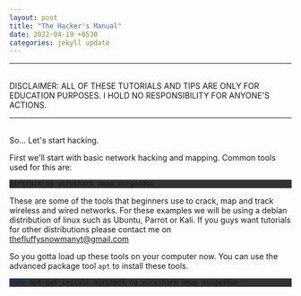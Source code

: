 ```yaml
---
layout: post
title: "The Hacker's Manual"
date: 2022-04-19 +0530
categories: jekyll update
---
```


<!--
extra_javascript:
    /scripts/copy_code.js
-->
<hr>
<br>
DISCLAIMER: ALL OF THESE TUTORIALS AND TIPS ARE ONLY FOR EDUCATION PURPOSES. I HOLD NO RESPONSIBILITY FOR ANYONE'S ACTIONS.

<hr>
<br>
So... Let's start hacking.

First we'll start with basic network hacking and mapping. Common tools used for this are:

<div style="background-color: rgb(50, 50, 50);">

```bash
aircrack-ng wireshark nmap airgeddon
```

</div>

These are some of the tools that beginners use to crack, map and track wireless and wired networks.
For these examples we will be using a debian distribution of linux such as Ubuntu, Parrot or Kali.
If you guys want tutorials for other distributions please contact me on <a href="mailto:thefluffysnowmanyt@gmail.com">thefluffysnowmanyt@gmail.com</a>

So you gotta load up these tools on your computer now. You can use the advanced package tool `apt` to install these tools. 


<!--
{% include codeHeader.html %}
<div id="copy1">
</div>
-->

<div style="background-color: rgb(50, 50, 50);">

```bash
sudo apt-get install aircrack-ng wireshark nmap airgeddon
```

</div>

